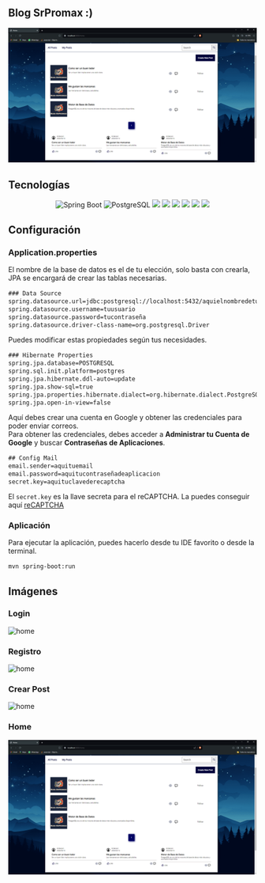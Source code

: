 ## Blog SrPromax :)
![blogs](src/main/resources/static/imgReadme/blogss.PNG)

## Tecnologías
<div align="center">
    <img width="50" src="https://user-images.githubusercontent.com/25181517/183891303-41f257f8-6b3d-487c-aa56-c497b880d0fb.png" alt="Spring Boot" title="Spring Boot"/>
    <img width="50" src="https://user-images.githubusercontent.com/25181517/117208740-bfb78400-adf5-11eb-97bb-09072b6bedfc.png" alt="PostgreSQL" title="PostgreSQL"/>
    <img width="50" src="https://www.javacodegeeks.com/wp-content/uploads/2014/07/spring-security-project.png"/>
    <img width="50" src="https://www.thymeleaf.org/images/thymeleaf.png"/>
    <img width="50" src="https://upload.wikimedia.org/wikipedia/commons/thumb/a/ad/RecaptchaLogo.svg/800px-RecaptchaLogo.svg.png"/>
    <img width="50" src="https://pbs.twimg.com/profile_images/1235945452304031744/w55Uc_O9_400x400.png"/>
    <img width="50" src="https://user-images.githubusercontent.com/25181517/183898674-75a4a1b1-f960-4ea9-abcb-637170a00a75.png"/>
    <img width="50" src="https://user-images.githubusercontent.com/25181517/192158954-f88b5814-d510-4564-b285-dff7d6400dad.png"/>
    
</div>

## Configuración
### Application.properties
El nombre de la base de datos es el de tu elección, solo basta con crearla, JPA se encargará de crear las tablas necesarias.
```properties
### Data Source
spring.datasource.url=jdbc:postgresql://localhost:5432/aquielnombredetubasededatos
spring.datasource.username=tuusuario
spring.datasource.password=tucontraseña
spring.datasource.driver-class-name=org.postgresql.Driver
````
Puedes modificar estas propiedades según tus necesidades.
```properties
### Hibernate Properties
spring.jpa.database=POSTGRESQL
spring.sql.init.platform=postgres
spring.jpa.hibernate.ddl-auto=update
spring.jpa.show-sql=true
spring.jpa.properties.hibernate.dialect=org.hibernate.dialect.PostgreSQLDialect
spring.jpa.open-in-view=false
````
Aquí debes crear una cuenta en Google y obtener las credenciales para poder enviar correos.  
Para obtener las credenciales, debes acceder a **Administrar tu Cuenta de Google** y buscar **Contraseñas de Aplicaciones**.
```properties
## Config Mail
email.sender=aquituemail
email.password=aquitucontraseñadeaplicacion
secret.key=aquituclavederecaptcha
````
El `secret.key` es la llave secreta para el reCAPTCHA. La puedes conseguir aquí [reCAPTCHA](https://www.google.com/recaptcha/admin/create)

### Aplicación
Para ejecutar la aplicación, puedes hacerlo desde tu IDE favorito o desde la terminal.
```bash
mvn spring-boot:run
````

## Imágenes
### Login
![home](src/main/resources/static/imgReadme/loginBlog.PNG)

### Registro
![home](src/main/resources/static/imgReadme/register.PNG)

### Crear Post
![home](src/main/resources/static/imgReadme/crearBlog.PNG)

### Home
![home](src/main/resources/static/imgReadme/blogss.PNG)

